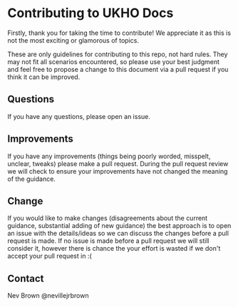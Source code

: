# Contributing to UKHO Docs

Firstly, thank you for taking the time to contribute! We appreciate it as this is not the most exciting or glamorous of topics.

These are only guidelines for contributing to this repo, not hard rules. They may not fit all scenarios encountered, so please use your best judgment and feel free to propose a change to this document via a pull request if you think it can be improved.

## Questions

If you have any questions, please open an issue.

## Improvements

If you have any improvements (things being poorly worded, misspelt, unclear, tweaks) please make a pull request. During the pull request review we will check to ensure your improvements have not changed the meaning of the guidance.

## Change

If you would like to make changes (disagreements about the current guidance, substantial adding of new guidance) the best approach is to open an issue with the details/ideas so we can discuss the changes before a pull request is made. If no issue is made before a pull request we will still consider it, however there is chance the your effort is wasted if we don't accept your pull request in :(

## Contact

Nev Brown @nevillejrbrown
